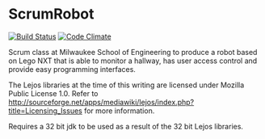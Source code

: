 ScrumRobot
==========

[![Build Status](https://secure.travis-ci.org/atscott/ScrumRobot.png?branch=master)](http://travis-ci.org/atscott/ScrumRobot)
[![Code Climate](https://codeclimate.com/badge.png)](https://codeclimate.com/github/atscott/ScrumRobot)

Scrum class at Milwaukee School of Engineering to produce a robot based on Lego NXT that is able to monitor a hallway, has user access control and provide easy programming interfaces.

The Lejos libraries at the time of this writing are licensed under Mozilla Public License 1.0. Refer to http://sourceforge.net/apps/mediawiki/lejos/index.php?title=Licensing_Issues for more information.

Requires a 32 bit jdk to be used as a result of the 32 bit Lejos libraries.
